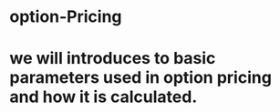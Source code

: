 # option-Pricing
# we will introduces to basic parameters used in option pricing and how it is calculated.
